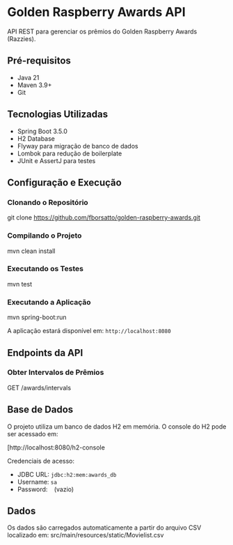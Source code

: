 # Golden Raspberry Awards API

API REST para gerenciar os prêmios do Golden Raspberry Awards (Razzies).

## Pré-requisitos

- Java 21
- Maven 3.9+
- Git

## Tecnologias Utilizadas

- Spring Boot 3.5.0
- H2 Database
- Flyway para migração de banco de dados
- Lombok para redução de boilerplate
- JUnit e AssertJ para testes

## Configuração e Execução

### Clonando o Repositório
git clone https://github.com/fborsatto/golden-raspberry-awards.git

### Compilando o Projeto
mvn clean install

### Executando os Testes
mvn test


### Executando a Aplicação
mvn spring-boot:run

A aplicação estará disponível em: `http://localhost:8080`

## Endpoints da API

### Obter Intervalos de Prêmios
GET /awards/intervals


## Base de Dados

O projeto utiliza um banco de dados H2 em memória. O console do H2 pode ser acessado em:

[http://localhost:8080/h2-console

Credenciais de acesso:
- JDBC URL: `jdbc:h2:mem:awards_db`
- Username: `sa`
- Password: ` ` (vazio)

## Dados

Os dados são carregados automaticamente a partir do arquivo CSV localizado em:
src/main/resources/static/Movielist.csv



